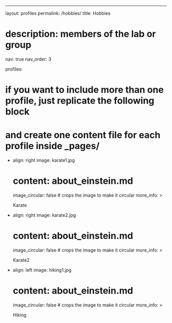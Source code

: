 ---
layout: profiles
permalink: /hobbies/
title: Hobbies
# description: members of the lab or group
nav: true
nav_order: 3

profiles:
  # if you want to include more than one profile, just replicate the following block
  # and create one content file for each profile inside _pages/
  - align: right
    image: karate1.jpg
    # content: about_einstein.md
    image_circular: false # crops the image to make it circular
    more_info: >
      <p>Karate</p>
  - align: right
    image: karate2.jpg
    # content: about_einstein.md
    image_circular: false # crops the image to make it circular
    more_info: >
      <p>Karate2</p>
  - align: left
    image: hiking1.jpg
    # content: about_einstein.md
    image_circular: false # crops the image to make it circular
    more_info: >
      <p>Hiking</p>